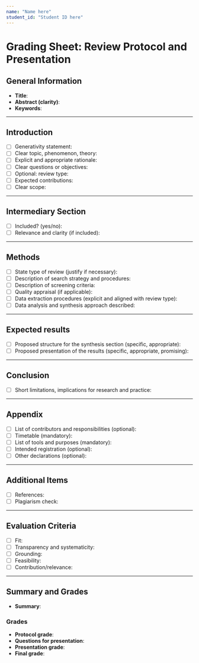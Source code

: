 ```yaml
---
name: "Name here"
student_id: "Student ID here"
---
```


# Grading Sheet: Review Protocol and Presentation

## General Information

- **Title**:
- **Abstract (clarity)**:
- **Keywords**:

---

## Introduction

- [ ] Generativity statement:
- [ ] Clear topic, phenomenon, theory:
- [ ] Explicit and appropriate rationale:
- [ ] Clear questions or objectives:
- [ ] Optional: review type:
- [ ] Expected contributions:
- [ ] Clear scope:

---

## Intermediary Section

- [ ] Included? (yes/no):
- [ ] Relevance and clarity (if included):

---

## Methods

- [ ] State type of review (justify if necessary):
- [ ] Description of search strategy and procedures:
- [ ] Description of screening criteria:
- [ ] Quality appraisal (if applicable):
- [ ] Data extraction procedures (explicit and aligned with review type):
- [ ] Data analysis and synthesis approach described:

---

## Expected results

- [ ] Proposed structure for the synthesis section (specific, appropriate):
- [ ] Proposed presentation of the results (specific, appropriate, promising): 

---

## Conclusion

- [ ] Short limitations, implications for research and practice:

---

## Appendix

- [ ] List of contributors and responsibilities (optional):
- [ ] Timetable (mandatory):
- [ ] List of tools and purposes (mandatory):
- [ ] Intended registration (optional):
- [ ] Other declarations (optional):

---

## Additional Items

- [ ] References:
- [ ] Plagiarism check:

---

## Evaluation Criteria

- [ ] Fit:
- [ ] Transparency and systematicity:
- [ ] Grounding:
- [ ] Feasibility:
- [ ] Contribution/relevance:

---

## Summary and Grades

- **Summary**:

### Grades

- **Protocol grade**:
- **Questions for presentation**:
- **Presentation grade**:
- **Final grade**:
